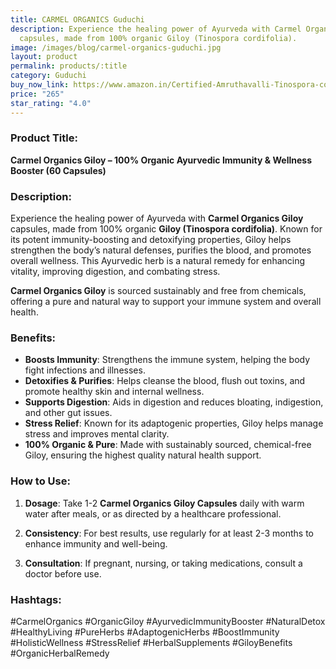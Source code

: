 ```yaml
---
title: CARMEL ORGANICS Guduchi
description: Experience the healing power of Ayurveda with Carmel Organics Giloy
  capsules, made from 100% organic Giloy (Tinospora cordifolia).
image: /images/blog/carmel-organics-guduchi.jpg
layout: product
permalink: products/:title
category: Guduchi
buy_now_link: https://www.amazon.in/Certified-Amruthavalli-Tinospora-cordifolia-Preservative/dp/B08CHGD429/ref=sr_1_9?crid=1TX1M06Q0LCMB&tag=m0150-21
price: "265"
star_rating: "4.0"
---
```

### Product Title:
**Carmel Organics Giloy – 100% Organic Ayurvedic Immunity & Wellness Booster (60 Capsules)**

### Description:
Experience the healing power of Ayurveda with **Carmel Organics Giloy** capsules, made from 100% organic **Giloy (Tinospora cordifolia)**. Known for its potent immunity-boosting and detoxifying properties, Giloy helps strengthen the body’s natural defenses, purifies the blood, and promotes overall wellness. This Ayurvedic herb is a natural remedy for enhancing vitality, improving digestion, and combating stress.

**Carmel Organics Giloy** is sourced sustainably and free from chemicals, offering a pure and natural way to support your immune system and overall health.

### Benefits:
- **Boosts Immunity**: Strengthens the immune system, helping the body fight infections and illnesses.
- **Detoxifies & Purifies**: Helps cleanse the blood, flush out toxins, and promote healthy skin and internal wellness.
- **Supports Digestion**: Aids in digestion and reduces bloating, indigestion, and other gut issues.
- **Stress Relief**: Known for its adaptogenic properties, Giloy helps manage stress and improves mental clarity.
- **100% Organic & Pure**: Made with sustainably sourced, chemical-free Giloy, ensuring the highest quality natural health support.

### How to Use:
1. **Dosage**: Take 1-2 **Carmel Organics Giloy Capsules** daily with warm water after meals, or as directed by a healthcare professional.
   
2. **Consistency**: For best results, use regularly for at least 2-3 months to enhance immunity and well-being.

3. **Consultation**: If pregnant, nursing, or taking medications, consult a doctor before use.

### Hashtags:
#CarmelOrganics #OrganicGiloy #AyurvedicImmunityBooster #NaturalDetox #HealthyLiving #PureHerbs #AdaptogenicHerbs #BoostImmunity #HolisticWellness #StressRelief #HerbalSupplements #GiloyBenefits #OrganicHerbalRemedy
